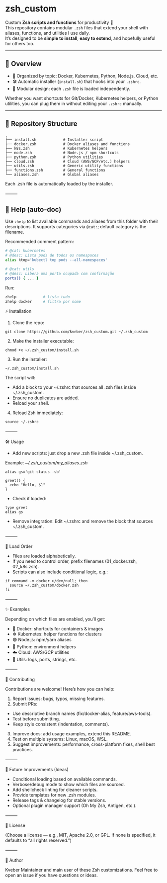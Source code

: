 # zsh_custom

Custom **Zsh scripts and functions** for productivity 🚀  
This repository contains modular `.zsh` files that extend your shell with aliases, functions, and utilities I use daily.  
It’s designed to be **simple to install**, **easy to extend**, and hopefully useful for others too.

---

## 🎯 Overview

- 📁 Organized by topic: Docker, Kubernetes, Python, Node.js, Cloud, etc.  
- 🛠️ Automatic installer (`install.sh`) that hooks into your `.zshrc`.  
- 🧩 Modular design: each `.zsh` file is loaded independently.  

Whether you want shortcuts for Git/Docker, Kubernetes helpers, or Python utilities, you can plug them in without editing your `.zshrc` manually.

---

## 📂 Repository Structure

```text
.
├── install.sh            # Installer script
├── docker.zsh            # Docker aliases and functions
├── k8s.zsh               # Kubernetes helpers
├── node.zsh              # Node.js / npm shortcuts
├── python.zsh            # Python utilities
├── cloud.zsh             # Cloud (AWS/GCP/etc.) helpers
├── utils.zsh             # Generic utility functions
├── functions.zsh         # General functions
└── aliases.zsh           # Global aliases
```

Each .zsh file is automatically loaded by the installer.

⸻

## 🔎 Help (auto-doc)

Use `zhelp` to list available commands and aliases from this folder with their descriptions. It supports categories via `@cat:`; default category is the filename.

Recommended comment pattern:

```zsh
# @cat: kubernetes
# @desc: Lista pods de todos os namespaces
alias ktop='kubectl top pods --all-namespaces'

# @cat: utils
# @desc: Libera uma porta ocupada com confirmação
ports() { ... }
```

Run:

```zsh
zhelp            # lista tudo
zhelp docker     # filtra por nome
```

⚡ Installation

1.	Clone the repo:
```shell
git clone https://github.com/kveber/zsh_custom.git ~/.zsh_custom
```

2.	Make the installer executable:
```shell
chmod +x ~/.zsh_custom/install.sh
```

3.	Run the installer:
```shell
~/.zsh_custom/install.sh
```

The script will:
- Add a block to your ~/.zshrc that sources all .zsh files inside ~/.zsh_custom.
- Ensure no duplicates are added.
- Reload your shell.

4.	Reload Zsh immediately:
```shell
source ~/.zshrc
```


⸻

🛠 Usage
- Add new scripts: just drop a new .zsh file inside ~/.zsh_custom.

Example: _~/.zsh_custom/my_aliases.zsh_
```
alias gs='git status -sb'

greet() {
  echo "Hello, $1"
}
```

- Check if loaded:
```
type greet
alias gs
```

- Remove integration:
Edit ~/.zshrc and remove the block that sources ~/.zsh_custom.

⸻

🔄 Load Order
- Files are loaded alphabetically.
- If you need to control order, prefix filenames (01_docker.zsh, 02_k8s.zsh).
- Scripts can also include conditional logic, e.g.:
```
if command -v docker >/dev/null; then
  source ~/.zsh_custom/docker.zsh
fi
```


⸻

✨ Examples

Depending on which files are enabled, you’ll get:
- 🐳 Docker: shortcuts for containers & images
- ☸️ Kubernetes: helper functions for clusters
- 🟢 Node.js: npm/yarn aliases
- 🐍 Python: environment helpers
- ☁️ Cloud: AWS/GCP utilities
- 🔧 Utils: logs, ports, strings, etc.

⸻

🤝 Contributing

Contributions are welcome! Here’s how you can help:
1. Report issues: bugs, typos, missing features.
2. Submit PRs:
- Use descriptive branch names (fix/docker-alias, feature/aws-tools).
- Test before submitting.
- Keep style consistent (indentation, comments).
3. Improve docs: add usage examples, extend this README.
4. Test on multiple systems: Linux, macOS, WSL.
5. Suggest improvements: performance, cross-platform fixes, shell best practices.

⸻

🚀 Future Improvements (Ideas)
- Conditional loading based on available commands.
- Verbose/debug mode to show which files are sourced.
- Add shellcheck linting for cleaner scripts.
- Provide templates for new .zsh modules.
- Release tags & changelog for stable versions.
- Optional plugin manager support (Oh My Zsh, Antigen, etc.).

⸻

📜 License

(Choose a license — e.g., MIT, Apache 2.0, or GPL. If none is specified, it defaults to “all rights reserved.”)

⸻

👤 Author

Kveber
Maintainer and main user of these Zsh customizations.
Feel free to open an issue if you have questions or ideas.
